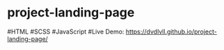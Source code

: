 # project-landing-page

#HTML
#SCSS
#JavaScript
#Live Demo: https://dvdlvll.github.io/project-landing-page/
